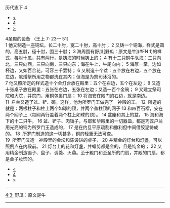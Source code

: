 ﻿





 历代志下 4




* [<](bible/2CH03.md)
* [4](bible/2CH.md)
* [>](bible/2CH05.md)



 
4圣殿的设备 （王上
7·
23—
51）  
1 他又制造一座铜坛，长二十肘，宽二十肘，高十肘； 
2 又铸一个铜海，样式是圆的，高五肘，径十肘，围三十肘； 
3 海周围有野瓜[野瓜：原文是牛](#FN
1)的样式，每肘十瓜，共有两行，是铸海的时候铸上的； 
4 有十二只铜牛驮海：三只向北，三只向西，三只向南，三只向东；海在牛上，牛尾向内； 
5 海厚一掌，边如杯边，又如百合花，可容三千罢特； 
6 又制造十个盆：五个放在右边，五个放在左边，献燔祭所用之物都洗在其内；但海是为祭司沐浴的。  
7 他又照所定的样式造十个金灯台放在殿里：五个在右边，五个在左边； 
8 又造十张桌子放在殿里：五张在右边，五张在左边；又造一百个金碗； 
9 又建立祭司院和大院，并院门，用铜包裹门扇； 
10 将海安在殿门的右边，就是南边。  
11  户兰又造了盆、铲、碗。这样，他为所罗门王做完了　神殿的工。 
12  所造的就是：两根柱子和柱上两个如球的顶，并两个盖柱顶的网子 
13 和四百石榴，安在两个网子上（每网两行盖着两个柱上如球的顶）。 
14 盆座和其上的盆， 
15 海和海下的十二只牛， 
16 盆、铲子、肉锸子，与耶和华殿里的一切器皿，都是巧匠户兰用光亮的铜为所罗门王造成的， 
17 是在约旦平原疏割和撒利但中间借胶泥铸成的。 
18  所罗门制造的这一切甚多，铜的轻重无法可查。  
19  所罗门又造　神殿里的金坛和陈设饼的桌子， 
20 并精金的灯台和灯盏，可以照例点在内殿前。 
21 灯台上的花和灯盏，并蜡剪都是金的，且是纯金的； 
22 又用精金制造镊子、盘子、调羹、火鼎。至于殿门和至圣所的门扇，并殿的门扇，都是金子妆饰的。 
* [<](bible/2CH03.md)
* [4](bible/2CH.md)
* [>](bible/2CH05.md)





---


[4:3:](#V3)
野瓜：原文是牛




---









